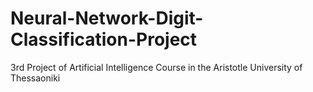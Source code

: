 # Neural-Network-Digit-Classification-Project
3rd Project of Artificial Intelligence Course in the Aristotle University of Thessaoniki
